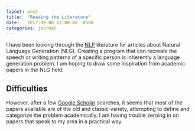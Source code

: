 ```yaml
---
layout: post
title:  "Reading the Literature"
date:   2017-09-08 12:00:00 -0500
categories: journal
---
```


I have been looking through the [NLP](https://en.wikipedia.org/wiki/Natural_language_processing) literature for articles about Natural Language Generation (NLG). Creating a program that can recreate the speech or writing patterns of a specific person is inherently a language generation problem. I am hoping to draw some inspiration from academic papers in the NLG field.

## Difficulties
However, after a few [Google Scholar](https://scholar.google.com/) searches, it seems that most of the papers available are of the old and classic variety, attempting to define and categorize the problem academically. I am having trouble zeroing in on papers that speak to my area in a practical way.
